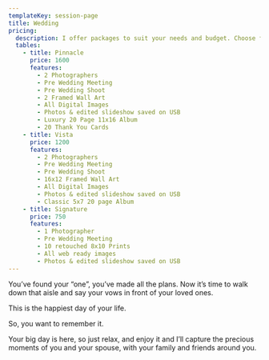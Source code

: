 ```yaml
---
templateKey: session-page
title: Wedding
pricing:
  description: I offer packages to suit your needs and budget. Choose from the options below and please get in touch if you’d like anything a little different.
  tables:
    - title: Pinnacle
      price: 1600
      features:
        - 2 Photographers
        - Pre Wedding Meeting
        - Pre Wedding Shoot
        - 2 Framed Wall Art
        - All Digital Images
        - Photos & edited slideshow saved on USB
        - Luxury 20 Page 11x16 Album
        - 20 Thank You Cards
    - title: Vista
      price: 1200
      features:
        - 2 Photographers
        - Pre Wedding Meeting
        - Pre Wedding Shoot
        - 16x12 Framed Wall Art
        - All Digital Images
        - Photos & edited slideshow saved on USB
        - Classic 5x7 20 page Album
    - title: Signature
      price: 750
      features:
        - 1 Photographer
        - Pre Wedding Meeting
        - 10 retouched 8x10 Prints
        - All web ready images
        - Photos & edited slideshow saved on USB
---
```

You’ve found your “one”, you’ve made all the plans. Now it’s time to walk down that aisle
and say your vows in front of your loved ones.

This is the happiest day of your life.

So, you want to remember it.

Your big day is here, so just relax, and enjoy it and I’ll capture the precious moments of you
and your spouse, with your family and friends around you.